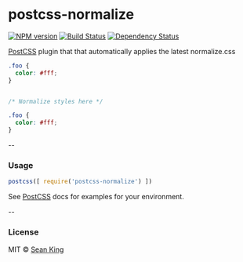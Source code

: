 # postcss-normalize 
[![NPM version][npm-image]][npm-url] [![Build Status][travis-image]][travis-url] [![Dependency Status][daviddm-image]][daviddm-url]

[PostCSS] plugin that that automatically applies the latest normalize.css

```css
.foo {
  color: #fff;
}
```

```css

/* Normalize styles here */

.foo {
  color: #fff;
}
```

--

### Usage

```js
postcss([ require('postcss-normalize') ])
```

See [PostCSS] docs for examples for your environment.

--

### License

MIT © [Sean King](https://twitter.com/seaneking)

[npm-image]: https://badge.fury.io/js/postcss-normalize.svg
[npm-url]: https://npmjs.org/package/postcss-normalize
[travis-image]: https://travis-ci.org/seaneking/postcss-normalize.svg?branch=master
[travis-url]: https://travis-ci.org/seaneking/postcss-normalize
[daviddm-image]: https://david-dm.org/seaneking/postcss-normalize.svg?theme=shields.io
[daviddm-url]: https://david-dm.org/seaneking/postcss-normalize
[PostCSS]: https://github.com/postcss/postcss

